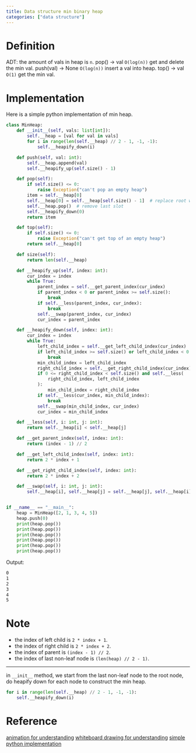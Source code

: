 ```yaml
---
title: Data structure min binary heap
categories: ["data structure"]
---
```


# Definition

ADT:
the amount of vals in heap is `n`.
pop() -> val `O(log(n))` get and delete the min val.
push(val) -> None `O(log(n))` insert a val into heap.
top() -> val `O(1)` get the min val.

# Implementation

Here is a simple python implementation of min heap.

```py
class MinHeap:
    def __init__(self, vals: list[int]):
        self.__heap = [val for val in vals]
        for i in range(len(self.__heap) // 2 - 1, -1, -1):
            self.__heapify_down(i)

    def push(self, val: int):
        self.__heap.append(val)
        self.__heapify_up(self.size() - 1)

    def pop(self):
        if self.size() <= 0:
            raise Exception("can't pop an empty heap")
        item = self.__heap[0]
        self.__heap[0] = self.__heap[self.size() - 1]  # replace root with last item
        self.__heap.pop()  # remove last slot
        self.__heapify_down(0)
        return item

    def top(self):
        if self.size() <= 0:
            raise Exception("can't get top of an empty heap")
        return self.__heap[0]

    def size(self):
        return len(self.__heap)

    def __heapify_up(self, index: int):
        cur_index = index
        while True:
            parent_index = self.__get_parent_index(cur_index)
            if parent_index < 0 or parent_index >= self.size():
                break
            if self.__less(parent_index, cur_index):
                break
            self.__swap(parent_index, cur_index)
            cur_index = parent_index

    def __heapify_down(self, index: int):
        cur_index = index
        while True:
            left_child_index = self.__get_left_child_index(cur_index)
            if left_child_index >= self.size() or left_child_index < 0:
                break
            min_child_index = left_child_index
            right_child_index = self.__get_right_child_index(cur_index)
            if 0 <= right_child_index < self.size() and self.__less(
                right_child_index, left_child_index
            ):
                min_child_index = right_child_index
            if self.__less(cur_index, min_child_index):
                break
            self.__swap(min_child_index, cur_index)
            cur_index = min_child_index

    def __less(self, i: int, j: int):
        return self.__heap[i] < self.__heap[j]

    def __get_parent_index(self, index: int):
        return (index - 1) // 2

    def __get_left_child_index(self, index: int):
        return 2 * index + 1

    def __get_right_child_index(self, index: int):
        return 2 * index + 2

    def __swap(self, i: int, j: int):
        self.__heap[i], self.__heap[j] = self.__heap[j], self.__heap[i]


if __name__ == "__main__":
    heap = MinHeap([2, 1, 3, 4, 5])
    heap.push(0)
    print(heap.pop())
    print(heap.pop())
    print(heap.pop())
    print(heap.pop())
    print(heap.pop())
    print(heap.pop())

```

Output:

```sh
0
1
2
3
4
5
```

# Note

- the index of left child is `2 * index + 1`.
- the index of right child is `2 * index + 2`.
- the index of parent is `(index - 1) // 2`.
- the index of last non-leaf node is `(len(heap) // 2 - 1)`.

---

in `__init__` method, we start from the last non-leaf node to the root node, do heapify down for each node to construct the min heap.

```py
for i in range(len(self.__heap) // 2 - 1, -1, -1):
    self.__heapify_down(i)
```

# Reference

[animation for understanding](https://www.youtube.com/watch?v=AE5I0xACpZs)
[whiteboard drawing for understanding](https://www.youtube.com/watch?v=g9YK6sftDi0)
[simple python implementation](https://www.youtube.com/watch?v=hkyzcLkmoBY)

